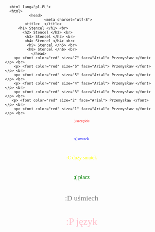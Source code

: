 <!DOCTYPE html>
      <html lang="pl-PL">
      <html>
               <head>
                      <meta charset="utf-8">
             <title>  </title>
          <h1> Stencel </h1> <br>
            <h2> Stencel </h2> <br>
             <h3> Stencel </h3> <br>
             <h4> Stencel </h4> <br>
              <h5> Stencel </h5> <br>
              <h6> Stencel </h6> <br>
                </head>
        <p> <font color="red" size="7" face="Arial"> Przemysław </font> </p> <br>
        <p> <font color="red" size="6" face="Arial"> Przemysław </font> </p> <br>
        <p> <font color="red" size="5" face="Arial"> Przemysław </font> </p> <br>
        <p> <font color="red" size="4" face="Arial"> Przemysław </font> </p> <br>
        <p> <font color="red" size="3" face="Arial"> Przemysław </font> </p> <br>
       <p> <font color="red" size="2" face="Arial"> Przemysław </font> </p> <br>
        <p> <font color="red" size="1" face="Arial"> Przemysław </font> </p> <br>
<p align="middle"> <font color="red" size="1" face="Arial"> :) szczęście </font> </p> <br>
<p align="middle"> <font color="blue" size="2" face="Times New Roman"> :( smutek </font> </p> <br>
<p align="middle"> <font color="yellow" size="3" face="Counter New"> :C duży smutek </font> </p> <br>
<p align="middle"> <font color="green" size="4" face="Verdana"> ;( płacz </font> </p> <br>
<p align="middle"> <font color="gray" size="5" face="Modern"> :D uśmiech </font> </p> <br>
<p align="middle"> <font color="pink" size="6" face="Lucida Sans"> :P język </font> </p> <br>
      </body>
       </html>
